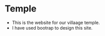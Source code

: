 # Temple  
- This is the website for our villaage temple.
- I have used bootrap to design this site.
